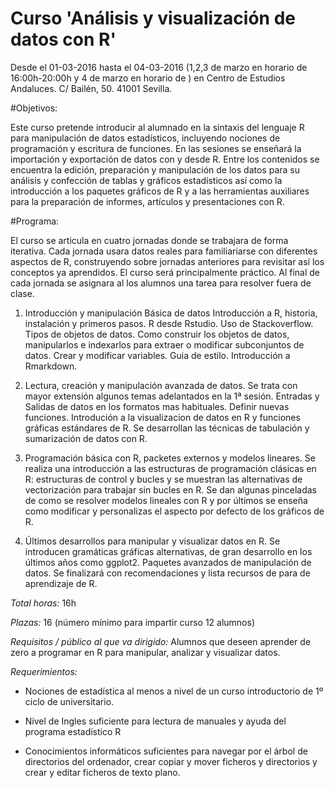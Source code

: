 # Curso 'Análisis y visualización de datos con R'

Desde el 01-03-2016 hasta el 04-03-2016 (1,2,3 de marzo en horario de 16:00h-20:00h y 4 de marzo en horario de )	en Centro de Estudios Andaluces. C/ Bailén, 50. 41001 Sevilla.

#Objetivos:

Este curso pretende introducir al alumnado en la sintaxis del lenguaje R para manipulación de datos estadísticos, incluyendo nociones de programación y escritura de funciones. En las sesiones se enseñará la importación y exportación de datos con y desde R. Entre los contenidos se encuentra la edición, preparación y manipulación de los datos para su análisis y confección de tablas y gráficos estadísticos así como la introducción a los paquetes gráficos de R y a las herramientas auxiliares para la preparación de informes, artículos y presentaciones con R.

#Programa:

El curso se articula en cuatro jornadas donde se trabajara de forma iterativa. Cada jornada usara datos reales para familiariarse con diferentes aspectos de R, construyendo sobre jornadas anteriores para revisitar así los conceptos ya aprendidos. El curso será principalmente práctico. Al final de cada jornada se asignara al los alumnos una tarea para resolver fuera de clase.

1) Introducción y manipulación Básica de datos
Introducción a R, historia, instalación y primeros pasos. R desde Rstudio. Uso de Stackoverflow. Tipos de objetos de datos. Como construir los objetos de datos, manipularlos e indexarlos para extraer o modificar subconjuntos de datos. Crear y modificar variables. Guia de estilo. Introducción a Rmarkdown.

2) Lectura, creación y manipulación avanzada de datos.
Se trata con mayor extensión algunos temas adelantados en la 1ª sesión. Entradas y Salidas de datos en los formatos mas habituales. Definir nuevas funciones. Introdución a la visualizacion de datos en R y funciones gráficas estándares de R. Se desarrollan las técnicas de tabulación y sumarización de datos con R.

3) Programación básica con R, packetes externos y modelos lineares.
Se realiza una introducción a las estructuras de programación clásicas en R: estructuras de control y bucles y se muestran las alternativas de vectorización para trabajar sin bucles en R. Se dan algunas pinceladas de como se resolver modelos lineales con R y por últimos se enseña como modificar y personalizas el aspecto por defecto de los gráficos de R.

4) Últimos desarrollos para manipular y visualizar datos en R.
Se introducen gramáticas gráficas alternativas, de gran desarrollo en los últimos años como ggplot2. Paquetes avanzados de manipulación de datos. Se finalizará con recomendaciones y lista recursos de para de aprendizaje de R.

_Total horas:_ 16h

_Plazas:_ 16 (número mínimo para impartir curso 12 alumnos)

_Requisitos / público al que va dirigido:_
Alumnos que deseen aprender de zero a programar en R para manipular, analizar y visualizar datos.

_Requerimientos:_

- Nociones de estadística al menos a nivel de un curso introductorio de 1º ciclo de universitario.

- Nivel de Ingles suficiente para lectura de manuales y ayuda del programa estadístico R

- Conocimientos informáticos suficientes para navegar por el árbol de directorios del ordenador, crear copiar y mover ficheros y directorios y crear y editar ficheros de texto plano.
